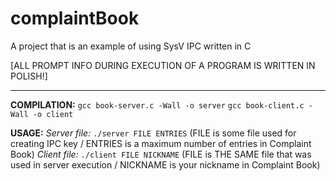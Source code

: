 # complaintBook
A project that is an example of using SysV IPC written in C

[ALL PROMPT INFO DURING EXECUTION OF A PROGRAM IS WRITTEN IN POLISH!]

------------------------

**COMPILATION:**
`gcc book-server.c -Wall -o server`
`gcc book-client.c -Wall -o client`

**USAGE:**
*Server file:* `./server FILE ENTRIES` (FILE is some file used for creating IPC key / ENTRIES is a maximum number of entries in Complaint Book)
*Client file:* `./client FILE NICKNAME` (FILE is THE SAME file that was used in server execution / NICKNAME is your nickname in Complaint Book)
